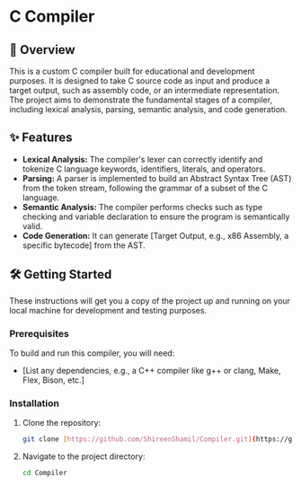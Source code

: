 # C Compiler

## 🚀 Overview

This is a custom C compiler built for educational and development purposes. It is designed to take C source code as input and produce a target output, such as assembly code, or an intermediate representation. The project aims to demonstrate the fundamental stages of a compiler, including lexical analysis, parsing, semantic analysis, and code generation.

## ✨ Features

* **Lexical Analysis:** The compiler's lexer can correctly identify and tokenize C language keywords, identifiers, literals, and operators.
* **Parsing:** A parser is implemented to build an Abstract Syntax Tree (AST) from the token stream, following the grammar of a subset of the C language.
* **Semantic Analysis:** The compiler performs checks such as type checking and variable declaration to ensure the program is semantically valid.
* **Code Generation:** It can generate [Target Output, e.g., x86 Assembly, a specific bytecode] from the AST.

## 🛠 Getting Started

These instructions will get you a copy of the project up and running on your local machine for development and testing purposes.

### Prerequisites

To build and run this compiler, you will need:

* [List any dependencies, e.g., a C++ compiler like g++ or clang, Make, Flex, Bison, etc.]

### Installation

1.  Clone the repository:
    ```bash
    git clone [https://github.com/ShireenShamil/Compiler.git](https://github.com/ShireenShamil/Compiler.git)
    ```
2.  Navigate to the project directory:
    ```bash
    cd Compiler
    ```
